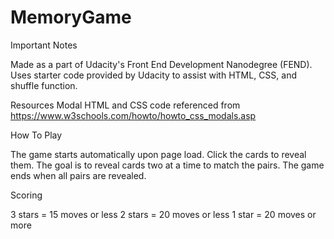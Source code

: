 # MemoryGame
Important Notes

Made as a part of Udacity's Front End Development Nanodegree (FEND).
Uses starter code provided by Udacity to assist with HTML, CSS, and shuffle function.

Resources 
Modal HTML and CSS code referenced from https://www.w3schools.com/howto/howto_css_modals.asp

How To Play

The game starts automatically upon page load. Click the cards to reveal them. The goal is to reveal cards two at a time to match the pairs. The game ends when all pairs are revealed.

Scoring

3 stars = 15 moves or less
2 stars = 20 moves or less
1 star = 20 moves or more
